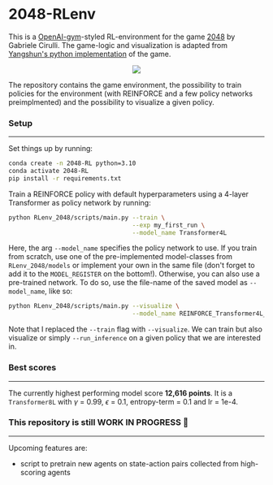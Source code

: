2048-RLenv
===========

This is a [OpenAI-gym](https://github.com/openai/gym)-styled RL-environment for the game [2048](https://github.com/gabrielecirulli/2048) by Gabriele Cirulli. The game-logic and visualization is adapted from [Yangshun's python implementation](https://github.com/yangshun/2048-python) of the game.
<p align="center">
  <img src="https://github.com/LucWeber/2048-RLenv/blob/master/game_animation_small.gif" />
</p>
The repository contains the game environment, the possibility to train policies for the environment (with REINFORCE and a few policy networks preimplmented) and the possibility to visualize a given policy.


### Setup
___________
Set things up by running:
```bash
conda create -n 2048-RL python=3.10
conda activate 2048-RL
pip install -r requirements.txt
```
Train a REINFORCE policy with default hyperparameters using a 4-layer Transformer as policy network by running:
```bash
python RLenv_2048/scripts/main.py --train \
                                  --exp my_first_run \
                                  --model_name Transformer4L
```

Here, the arg `--model_name` specifies the policy network to use. If you train from scratch, use one of the pre-implemented model-classes from `RLenv_2048/models` or implement your own in the same file (don't forget to add it to the `MODEL_REGISTER` on the bottom!). Otherwise, you can also use a pre-trained network. To do so, use the file-name of the saved model as `--model_name`, like so:

```bash
python RLenv_2048/scripts/main.py --visualize \
                                  --model_name REINFORCE_Transformer4L_sess_2000_tmax_10000_gamma_0.99_epsilon_0.0_entropy_0.1_lr_0.0001_greedy
```
Note that I replaced the `--train` flag with `--visualize`. We can train but also visualize or simply `--run_inference` on a given policy that we are interested in.

### Best scores
___________

The currently highest performing model score **12,616 points**. It is a `Transformer8L` with $\gamma$ = 0.99, $\epsilon$ = 0.1, entropy-term = 0.1 and lr = 1e-4.

### This repository is still WORK IN PROGRESS 🔧 
___________

Upcoming features are:
- script to pretrain new agents on state-action pairs collected from high-scoring agents


